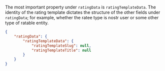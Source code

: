 
The most important property under `ratingData` is `ratingTemplateData`. The identity of the rating template dictates the structure of the other fields under `ratingData`; for example, whether the ratee type is nostr user or some other type of ratable entity.

```json
{
    "ratingData": {
        "ratingTemplateData": {
            "ratingTemplateSlug": null,
            "ratingTemplateTitle": null
        }
    }
}
```
